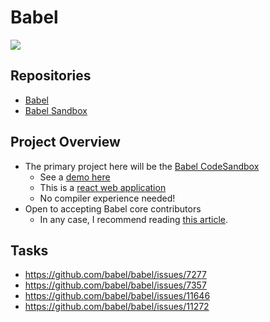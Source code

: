 # Babel

![](https://i.imgur.com/3fnLQhm.png)

## Repositories

- [Babel](https://github.com/babel/babel)
- [Babel Sandbox](https://github.com/babel/sandboxes)

## Project Overview

- The primary project here will be the [Babel CodeSandbox](https://github.com/babel/sandboxes)
  - See a [demo here](https://codesandbox.io/s/github/babel/sandboxes)
  - This is a [react web application](https://github.com/babel/sandboxes/blob/master/package.json)
  - No compiler experience needed!
- Open to accepting Babel core contributors
  - In any case, I recommend reading [this article](https://en.wikipedia.org/wiki/Abstract_syntax_tree). 

## Tasks

- https://github.com/babel/babel/issues/7277
- https://github.com/babel/babel/issues/7357
- https://github.com/babel/babel/issues/11646
- https://github.com/babel/babel/issues/11272
